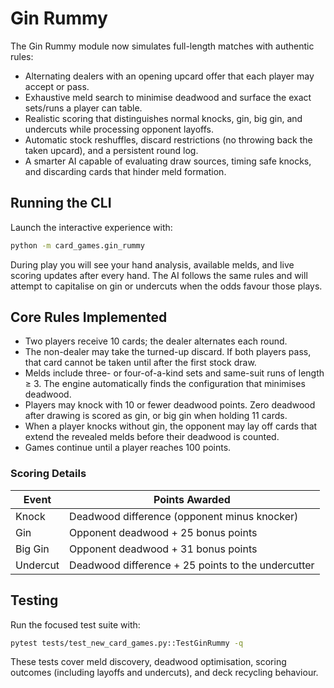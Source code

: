 # Gin Rummy

The Gin Rummy module now simulates full-length matches with authentic rules:

- Alternating dealers with an opening upcard offer that each player may accept or pass.
- Exhaustive meld search to minimise deadwood and surface the exact sets/runs a player can table.
- Realistic scoring that distinguishes normal knocks, gin, big gin, and undercuts while processing opponent layoffs.
- Automatic stock reshuffles, discard restrictions (no throwing back the taken upcard), and a persistent round log.
- A smarter AI capable of evaluating draw sources, timing safe knocks, and discarding cards that hinder meld formation.

## Running the CLI

Launch the interactive experience with:

```bash
python -m card_games.gin_rummy
```

During play you will see your hand analysis, available melds, and live scoring updates after every hand. The AI follows the same rules and will attempt to capitalise on gin or undercuts when the odds favour those plays.

## Core Rules Implemented

- Two players receive 10 cards; the dealer alternates each round.
- The non-dealer may take the turned-up discard. If both players pass, that card cannot be taken until after the first stock draw.
- Melds include three- or four-of-a-kind sets and same-suit runs of length ≥ 3. The engine automatically finds the configuration that minimises deadwood.
- Players may knock with 10 or fewer deadwood points. Zero deadwood after drawing is scored as gin, or big gin when holding 11 cards.
- When a player knocks without gin, the opponent may lay off cards that extend the revealed melds before their deadwood is counted.
- Games continue until a player reaches 100 points.

### Scoring Details

| Event | Points Awarded |
|--------------|----------------|
| Knock | Deadwood difference (opponent minus knocker) |
| Gin | Opponent deadwood + 25 bonus points |
| Big Gin | Opponent deadwood + 31 bonus points |
| Undercut | Deadwood difference + 25 points to the undercutter |

## Testing

Run the focused test suite with:

```bash
pytest tests/test_new_card_games.py::TestGinRummy -q
```

These tests cover meld discovery, deadwood optimisation, scoring outcomes (including layoffs and undercuts), and deck recycling behaviour.
